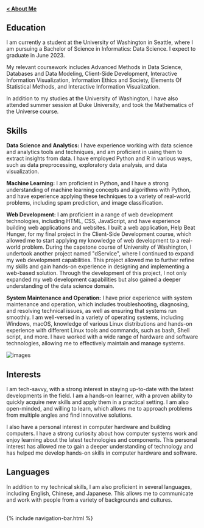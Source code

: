 #### <a href="/">< About Me  </a>  

## Education
I am currently a student at the University of Washington in Seattle, where I am pursuing a Bachelor of Science in Informatics: Data Science. I expect to graduate in June 2023. 

My relevant coursework includes Advanced Methods in Data Science, Databases and Data Modeling, Client-Side Development, Interactive Information Visualization, Information Ethics and Society, Elements Of Statistical Methods, and Interactive Information Visualization.	

In addition to my studies at the University of Washington, I have also attended summer session at Duke University, and took the Mathematics of the Universe course.

## Skills

**Data Science and Analytics:** I have experience working with data science and analytics tools and techniques, and am proficient in using them to extract insights from data. I have employed Python and R in various ways, such as data preprocessing, exploratory data analysis, and data visualization.

**Machine Learning:** I am proficient in Python, and I have a strong understanding of machine learning concepts and algorithms with Python, and have experience applying these techniques to a variety of real-world problems, including spam prediction, and image classification.

**Web Development:** I am proficient in a range of web development technologies, including HTML, CSS, JavaScript, and have experience building web applications and websites. I built a web application, Help Beat Hunger, for my final project in the Client-Side Development course, which allowed me to start applying my knowledge of web development to a real-world problem. During the capstone course of University of Washington, I undertook another project named "dService", where I continued to expand my web development capabilities. This project allowed me to further refine my skills and gain hands-on experience in designing and implementing a web-based solution. Through the development of this project, I not only expanded my web development capabilities but also gained a deeper understanding of the data science domain.

**System Maintenance and Operation:** I have prior experience with system maintenance and operation, which includes troubleshooting, diagnosing, and resolving technical issues, as well as ensuring that systems run smoothly. I am well-versed in a variety of operating systems, including Windows, macOS, knowledge of various Linux distributions and hands-on experience with different Linux tools and commands, such as bash, Shell script, and more. I have worked with a wide range of hardware and software technologies, allowing me to effectively maintain and manage systems. 

<img class="img" id="auto-change-image" alt="images"
      src="{{ site.baseurl }}/assets/images/slides/photo-1496096265110-f83ad7f96608.png">

## Interests
I am tech-savvy, with a strong interest in staying up-to-date with the latest developments in the field. I am a hands-on learner, with a proven ability to quickly acquire new skills and apply them in a practical setting. I am also open-minded, and willing to learn, which allows me to approach problems from multiple angles and find innovative solutions. 

I also have a personal interest in computer hardware and building computers. I have a strong curiosity about how computer systems work and enjoy learning about the latest technologies and components. This personal interest has allowed me to gain a deeper understanding of technology and has helped me develop hands-on skills in computer hardware and software.

## Languages
In addition to my technical skills, I am also proficient in several languages, including English, Chinese, and Japanese. This allows me to communicate and work with people from a variety of backgrounds and cultures.

<br>
{% include navigation-bar.html %}